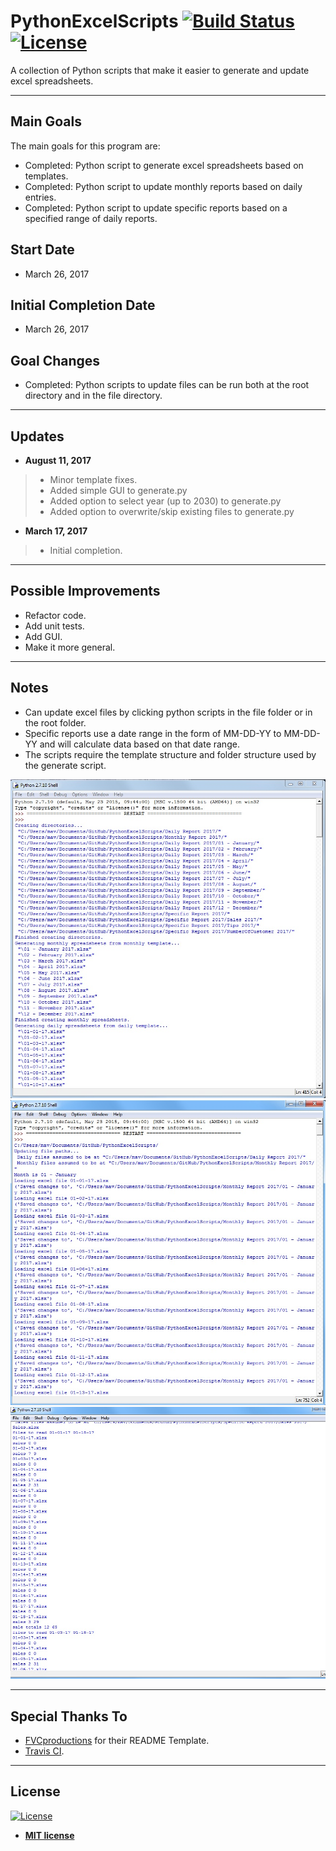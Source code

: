# PythonExcelScripts [![Build Status](https://travis-ci.org/tyl-/PythonExcelScripts.svg?branch=master)](https://travis-ci.org/tyl-/PythonExcelScripts) [![License](http://img.shields.io/:license-mit-blue.svg?style=flat-square)](http://badges.mit-license.org)

A collection of Python scripts that make it easier to generate and update excel spreadsheets.

---

## Main Goals

The main goals for this program are:
- Completed: Python script to generate excel spreadsheets based on templates.
- Completed: Python script to update monthly reports based on daily entries.
- Completed: Python script to update specific reports based on a specified range of daily reports.

## Start Date

- March 26, 2017

## Initial Completion Date

- March 26, 2017

## Goal Changes

- Completed: Python scripts to update files can be run both at the root directory and in the file directory.

---

## Updates

- **August 11, 2017**
> - Minor template fixes.
> - Added simple GUI to generate.py
> - Added option to select year (up to 2030) to generate.py
> - Added option to overwrite/skip existing files to generate.py

- **March 17, 2017**
> - Initial completion.

---

## Possible Improvements

- Refactor code.
- Add unit tests.
- Add GUI.
- Make it more general.

---

## Notes

- Can update excel files by clicking python scripts in the file folder or in the root folder.
- Specific reports use a date range in the form of MM-DD-YY to MM-DD-YY and will calculate data based on that date range.
- The scripts require the template structure and folder structure used by the generate script.

![Screenshot](/screenshots/ss1.jpg?raw=true "Screenshot of generate.py running")
![Screenshot](/screenshots/ss2.jpg?raw=true "Screenshot of monthlyupdate.py running")
![Screenshot](/screenshots/ss3.jpg?raw=true "Screenshot of salesupdate.py running")

---

## Special Thanks To

- <a href="http://fvcproductions.com" target="_blank">FVCproductions</a> for their README Template.
- <a href="https://travis-ci.org/" target="_blank">Travis CI</a>.

---

## License

[![License](http://img.shields.io/:license-mit-blue.svg?style=flat-square)](http://badges.mit-license.org)

- **[MIT license](http://opensource.org/licenses/mit-license.php)**